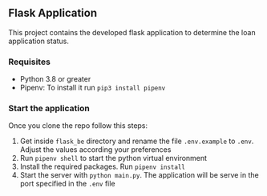 ## Flask Application

This project contains the developed flask application to determine the loan application status.

### Requisites

- Python 3.8 or greater
- Pipenv: To install it run `pip3 install pipenv`

### Start the application

Once you clone the repo follow this steps:

1. Get inside `flask_be` directory and rename the file `.env.example` to `.env`. Adjust the values according your preferences
2. Run `pipenv shell` to start the python virtual environment
3. Install the required packages. Run `pipenv install`
4. Start the server with `python main.py`. The application will be serve in the port specified in the `.env` file

